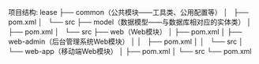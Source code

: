 项目结构:
lease
├── common（公共模块——工具类、公用配置等）
│   ├── pom.xml
│   └── src
├── model（数据模型——与数据库相对应的实体类）
│   ├── pom.xml
│   └── src
├── web（Web模块）
│   ├── pom.xml
│   ├── web-admin（后台管理系统Web模块）
│   │   ├── pom.xml
│   │   └── src
│   └── web-app（移动端Web模块）
│       ├── pom.xml
│       └── src
└── pom.xml
